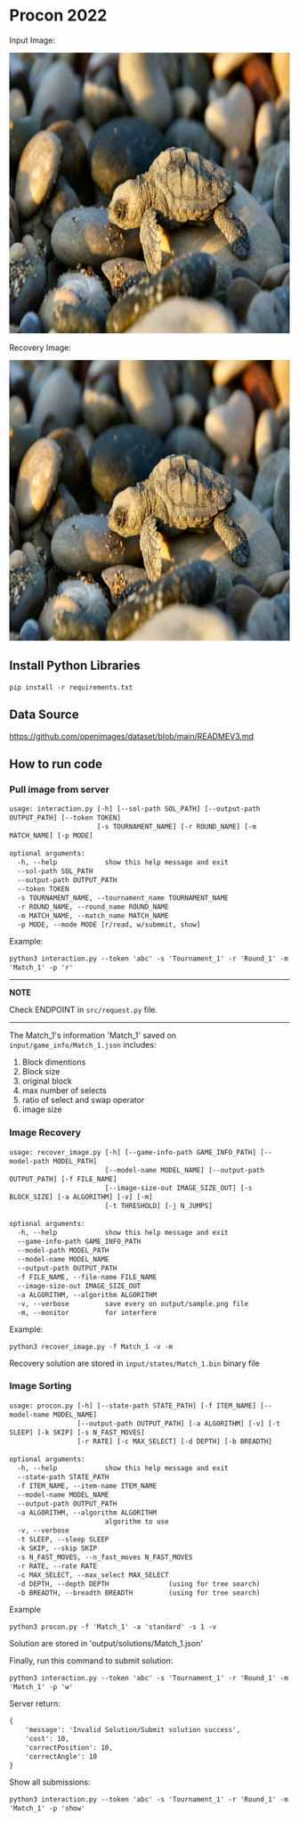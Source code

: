# Procon 2022

Input Image:

![input-image](docs/tmps/natural_16.png)

Recovery Image:

![recovery-image](docs/tmps/natural_16.png)

## Install Python Libraries
```
pip install -r requirements.txt
```

## Data Source
https://github.com/openimages/dataset/blob/main/READMEV3.md

## How to run code

### Pull image from server
```
usage: interaction.py [-h] [--sol-path SOL_PATH] [--output-path OUTPUT_PATH] [--token TOKEN]
                      [-s TOURNAMENT_NAME] [-r ROUND_NAME] [-m MATCH_NAME] [-p MODE]

optional arguments:
  -h, --help            show this help message and exit
  --sol-path SOL_PATH
  --output-path OUTPUT_PATH
  --token TOKEN
  -s TOURNAMENT_NAME, --tournament_name TOURNAMENT_NAME
  -r ROUND_NAME, --round_name ROUND_NAME
  -m MATCH_NAME, --match_name MATCH_NAME
  -p MODE, --mode MODE [r/read, w/submmit, show]
```
Example:

```
python3 interaction.py --token 'abc' -s 'Tournament_1' -r 'Round_1' -m 'Match_1' -p 'r'
```
---
**NOTE**

Check ENDPOINT in `src/request.py` file.

---

The Match_1's information 'Match_1' saved on `input/game_info/Match_1.json` includes:

1. Block dimentions
2. Block size
3. original block
4. max number of selects
5. ratio of select and swap operator
6. image size

### Image Recovery

```
usage: recover_image.py [-h] [--game-info-path GAME_INFO_PATH] [--model-path MODEL_PATH]
                        [--model-name MODEL_NAME] [--output-path OUTPUT_PATH] [-f FILE_NAME]
                        [--image-size-out IMAGE_SIZE_OUT] [-s BLOCK_SIZE] [-a ALGORITHM] [-v] [-m]
                        [-t THRESHOLD] [-j N_JUMPS]

optional arguments:
  -h, --help            show this help message and exit
  --game-info-path GAME_INFO_PATH
  --model-path MODEL_PATH
  --model-name MODEL_NAME
  --output-path OUTPUT_PATH
  -f FILE_NAME, --file-name FILE_NAME
  --image-size-out IMAGE_SIZE_OUT
  -a ALGORITHM, --algorithm ALGORITHM
  -v, --verbose         save every on output/sample.png file
  -m, --monitor         for interfere
```

Example:
```
python3 recover_image.py -f Match_1 -v -m
```

Recovery solution are stored in `input/states/Match_1.bin` binary file


### Image Sorting
```
usage: procon.py [-h] [--state-path STATE_PATH] [-f ITEM_NAME] [--model-name MODEL_NAME]
                 [--output-path OUTPUT_PATH] [-a ALGORITHM] [-v] [-t SLEEP] [-k SKIP] [-s N_FAST_MOVES]
                 [-r RATE] [-c MAX_SELECT] [-d DEPTH] [-b BREADTH]

optional arguments:
  -h, --help            show this help message and exit
  --state-path STATE_PATH
  -f ITEM_NAME, --item-name ITEM_NAME
  --model-name MODEL_NAME
  --output-path OUTPUT_PATH
  -a ALGORITHM, --algorithm ALGORITHM
                        algorithm to use
  -v, --verbose
  -t SLEEP, --sleep SLEEP
  -k SKIP, --skip SKIP
  -s N_FAST_MOVES, --n_fast_moves N_FAST_MOVES
  -r RATE, --rate RATE
  -c MAX_SELECT, --max_select MAX_SELECT
  -d DEPTH, --depth DEPTH               (using for tree search)
  -b BREADTH, --breadth BREADTH         (using for tree search)
```

Example
```
python3 procon.py -f 'Match_1' -a 'standard' -s 1 -v 
```
Solution are stored in 'output/solutions/Match_1.json'

Finally, run this command to submit solution:
```
python3 interaction.py --token 'abc' -s 'Tournament_1' -r 'Round_1' -m 'Match_1' -p 'w'
```

Server return:
```
{
    'message': 'Invalid Solution/Submit solution success', 
    'cost': 10, 
    'correctPosition': 10, 
    'correctAngle': 10
}
```
Show all submissions:
```
python3 interaction.py --token 'abc' -s 'Tournament_1' -r 'Round_1' -m 'Match_1' -p 'show'
```
